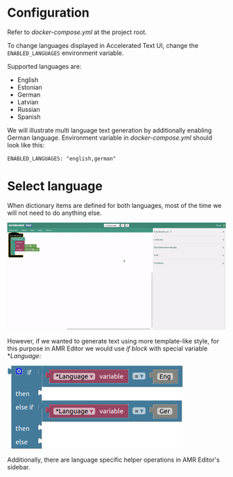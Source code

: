 # Configuration

Refer to *docker-compose.yml* at the project root.

To change languages displayed in Accelerated Text UI, change the `ENABLED_LANGUAGES` environment variable.

Supported languages are:

* English
* Estonian
* German
* Latvian
* Russian
* Spanish

We will illustrate multi language text generation by additionally enabling German language. Environment variable in *docker-compose.yml* should look like this:

```
ENABLED_LANGUAGES: "english,german"
```

# Select language

When dictionary items are defined for both languages, most of the time we will not need to do anything else.

![select-languages](assets/first_steps/19-select-languages.gif)

However, if we wanted to generate text using more template-like style, for this purpose in AMR Editor we would use *if block* with special variable **Language*:

![if-language](assets/blocks/if-language.png)

Additionally, there are language specific helper operations in AMR Editor's sidebar.
